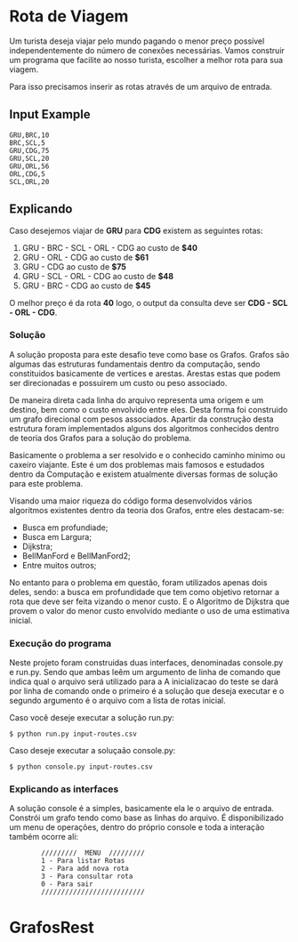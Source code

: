 # Rota de Viagem #

Um turista deseja viajar pelo mundo pagando o menor preço possível independentemente do número de conexões necessárias.
Vamos construir um programa que facilite ao nosso turista, escolher a melhor rota para sua viagem.

Para isso precisamos inserir as rotas através de um arquivo de entrada.

## Input Example ##
```csv
GRU,BRC,10
BRC,SCL,5
GRU,CDG,75
GRU,SCL,20
GRU,ORL,56
ORL,CDG,5
SCL,ORL,20
```

## Explicando ## 
Caso desejemos viajar de **GRU** para **CDG** existem as seguintes rotas:

1. GRU - BRC - SCL - ORL - CDG ao custo de **$40**
2. GRU - ORL - CDG ao custo de **$61**
3. GRU - CDG ao custo de **$75**
4. GRU - SCL - ORL - CDG ao custo de **$48**
5. GRU - BRC - CDG ao custo de **$45**

O melhor preço é da rota **40** logo, o output da consulta deve ser **CDG - SCL - ORL - CDG**.


### Solução ###
A solução proposta para este desafio teve como base os Grafos. Grafos são algumas das estruturas fundamentais dentro da 
computação, sendo constituidos basicamente de vertices e arestas. Arestas estas que podem ser direcionadas e possuirem
um custo ou peso associado. 

De maneira direta cada linha do arquivo representa uma origem e um destino, bem como o custo envolvido entre eles.
Desta forma foi construido um grafo direcional com pesos associados. Apartir da construção desta estrutura foram implementados
alguns dos algoritmos conhecidos dentro de teoria dos Grafos para a solução do problema.

Basicamente o problema a ser resolvido e o conhecido caminho minimo ou caxeiro viajante. Este é um dos problemas mais famosos e 
estudados dentro da Computação e existem atualmente diversas formas de solução para este problema.

Visando uma maior riqueza do código forma desenvolvidos vários algoritmos existentes dentro da teoria dos Grafos, entre eles destacam-se:

* Busca em profundiade;
* Busca em Largura;
* Dijkstra;
* BellManFord e BellManFord2;
* Entre muitos outros;

No entanto para o problema em questão, foram utilizados apenas dois deles, sendo: a busca em profundidade que tem como objetivo
retornar a rota que deve ser feita vizando o menor custo. E o Algoritmo de Dijkstra que provem o valor do menor custo envolvido 
mediante o uso de uma estimativa inicial.


### Execução do programa ###
Neste projeto foram construidas duas interfaces, denominadas console.py e run.py. Sendo que ambas leêm um argumento de 
linha de comando que indica qual o arquivo será utilizado para a
A inicializacao do teste se dará por linha de comando onde o primeiro é a solução que deseja executar e o segundo 
argumento é o arquivo com a lista de rotas inicial.

Caso você deseje executar a solução run.py:
```shell
$ python run.py input-routes.csv
```
Caso deseje executar a soluçaão console.py:
```shell
$ python console.py input-routes.csv
```
### Explicando as interfaces ###
A solução console é a simples, basicamente ela le o arquivo de entrada. Constrói um grafo tendo como base as linhas do arquivo.
É disponibilizado um menu de operações, dentro do próprio console e toda a interação também ocorre ali:
```
        /////////  MENU  /////////
        1 - Para listar Rotas 
        2 - Para add nova rota
        3 - Para consultar rota
        0 - Para sair
        //////////////////////////
```


# GrafosRest
